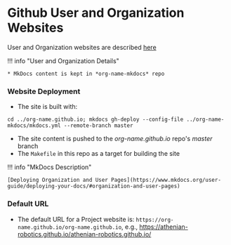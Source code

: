 # Github User and Organization Websites

User and Organization websites are described [here](https://help.github.com/articles/user-organization-and-project-pages/#user-and-organization-pages-sites)

!!! info "User and Organization Details"

    * MkDocs content is kept in *org-name-mkdocs* repo
    
    
### Website Deployment
* The site is built with: 
```
cd ../org-name.github.io; mkdocs gh-deploy --config-file ../org-name-mkdocs/mkdocs.yml --remote-branch master
```
* The site content is pushed to the *org-name.github.io* repo's *master* branch 
* The `Makefile` in this repo as a target for building the site

!!! info "MkDocs Description"

    [Deploying Organization and User Pages](https://www.mkdocs.org/user-guide/deploying-your-docs/#organization-and-user-pages)

### Default URL
* The default URL for a Project website is: `https://org-name.github.io/org-name.github.io`, e.g., https://athenian-robotics.github.io/athenian-robotics.github.io/
